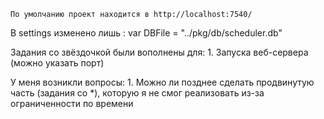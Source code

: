     По умолчанию проект находится в http://localhost:7540/

В settings  изменено лишь :
    var DBFile = "../pkg/db/scheduler.db"


Задания со звёздочкой были вополнены для: 
    1. Запуска веб-сервера (можно указать порт)

У меня возникли вопросы: 
    1. Можно ли позднее сделать продвинутую часть (задания со *), которую я не смог реализовать из-за ограниченности по времени